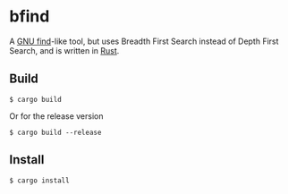 # bfind
A [GNU find](https://www.gnu.org/software/findutils/)-like tool, but uses
Breadth First Search instead of Depth First Search, and is written in
[Rust](https://www.rust-lang.org/).

## Build

    $ cargo build

Or for the release version

    $ cargo build --release

## Install

    $ cargo install
